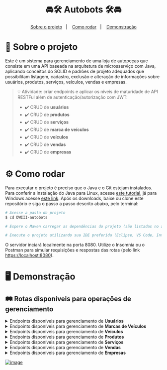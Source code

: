 <h1 align="center">
 🚘🛠️ Autobots 🛠️🚘
</h1>

<p align="center">
  <a href="#projeto">Sobre o projeto</a>&nbsp;&nbsp;&nbsp;|&nbsp;&nbsp;&nbsp;
  <a href="#requisitos">Como rodar</a>&nbsp;&nbsp;&nbsp;|&nbsp;&nbsp;&nbsp;
  <a href="#demo">Demonstração</a>
</p>

<span id="projeto">
  
# :bookmark_tabs: Sobre o projeto
Este é um sistema para gerenciamento de uma loja de autopeças que consiste em uma API baseada na arquitetura de microsserviço com Java, aplicando conceitos do SOLID e padrões de projeto adequados que possibilitam listagem, cadastro, exclusão e alteração de informações sobre usuários, produtos, serviços, veículos, vendas e empresas.
 
> 💡 Atividade: criar endpoints e aplicar os níveis de maturidade de API RESTFul além de autenticação/autorização com JWT:
> - ✔️ CRUD de **usuários**
> - ✔️ CRUD de **produtos**
> - ✔️ CRUD de **serviços**
> - ✔️ CRUD de **marca de veículos**
> - ✔️ CRUD de **veículos**
> - ✔️ CRUD de **vendas**
> - ✔️ CRUD de **empresas**
 
<span id="requisitos">

# :gear: Como rodar
Para executar o projeto é preciso que o Java e o Git estejam instalados. Para conferir a instalação do Java para Linux, acesse [este tutorial](https://docs.oracle.com/en/java/javase/11/install/installation-jdk-linux-platforms.html#GUID-737A84E4-2EFF-4D38-8E60-3E29D1B884B8), já para Windows acesse [este link](https://docs.oracle.com/en/java/javase/11/install/installation-jdk-microsoft-windows-platforms.html#GUID-A7E27B90-A28D-4237-9383-A58B416071CA). Após os downloads, baixe ou clone este repositório e siga o passo a passo descrito abaixo, pelo terminal:

```bash
# Acesse a pasta do projeto
$ cd DWIII-autobots

# Espere o Maven carregar as dependências do projeto (são listadas no arquivo pom.xml)

# Execute o projeto utilizando sua IDE preferida (Eclipse, VS Code, IntelliJ, etc.)
```

O servidor inciará localmente na porta 8080. Utilize o Insomnia ou o Postman para simular requisições e respostas das rotas (pelo link [https://localhost:8080](https://localhost:8080)).

<span id="demo">
  
# :desktop_computer: Demonstração  
## :railway_track: Rotas disponíveis para operações de gerenciamento

<details>
 <summary>Endpoints disponíveis para gerenciamento de <b>Usuários</b></summary>
 <br>
<div align="center">
 
| Situação                 |  Resultado                                                                                                 |
| :----------------------- | :--------------------------------------------------------------------------------------------------------- | 
| Novo cliente             | ![](https://user-images.githubusercontent.com/69374340/174503668-75c77c8a-9a8d-4e0f-b177-290ad977d7e7.png) |
| Novo funcionário         | ![](https://user-images.githubusercontent.com/69374340/174503706-4438e66e-a373-4778-af65-819ffaa2c372.png) |
| Todos os usuários        | ![](https://user-images.githubusercontent.com/69374340/174503750-3d13dc7e-a274-4db2-9e93-a5a5ca2b81b6.png) |
| Todos os clientes        | ![](https://user-images.githubusercontent.com/69374340/174503769-b77e03f0-bddb-4fbd-b1ee-d9d4e7e1cd86.png) |
| Todos os funcionários    | ![](https://user-images.githubusercontent.com/69374340/174503780-2b973f0c-cecd-43ad-8aa2-39f6113abce8.png) |
| Usuário específico       | ![](https://user-images.githubusercontent.com/69374340/174503812-fb98024e-b5a7-4c44-ad78-6e8c714f5412.png) |
| Alterar dados de usuário | ![](https://user-images.githubusercontent.com/69374340/174503832-f565ebc3-3703-44b4-9979-8921c86ba712.png) |
| Excluir usuário          | ![](https://user-images.githubusercontent.com/69374340/174503846-91118942-afc1-47be-96cb-b2e7338ab47b.png) |
</div>
</details>
 
<details>
 <summary>Endpoints disponíveis para gerenciamento de <b>Marcas de Veículos</b></summary>
 <br>
<div align="center">
 
| Situação               |  Resultado                                                                                                 |
| :--------------------- | :--------------------------------------------------------------------------------------------------------- | 
| Nova marca             | ![](https://user-images.githubusercontent.com/69374340/174503941-2f0a0148-356f-4dd4-960c-3f97b29ddaec.png) |
| Todas as marcas        | ![](https://user-images.githubusercontent.com/69374340/174503948-c269829e-182c-4472-9f04-4ef7b4d8afed.png) |
| Marca específica       | ![](https://user-images.githubusercontent.com/69374340/174503965-20f0889e-6541-47c5-bc3a-f2dcf913a7ab.png) |
| Alterar dados de marca | ![](https://user-images.githubusercontent.com/69374340/174504002-72f561b5-0b10-4e39-8935-3a32fae0e4c5.png) |
| Excluir marca          | ![](https://user-images.githubusercontent.com/69374340/174504008-f6583425-daaa-4615-a5b5-8d79a3adfbbf.png) |
</div>
</details>
 
<details>
 <summary>Endpoints disponíveis para gerenciamento de <b>Veículos</b></summary>
 <br>
<div align="center">
 
| Situação               |  Resultado                                                                                                 |
| :--------------------- | :--------------------------------------------------------------------------------------------------------- | 
| Novo veículo           | ![](https://user-images.githubusercontent.com/69374340/174504138-3faec7fa-34da-41ec-b0ac-3523c27e4807.png) |
| Todos os veículos      | ![](https://user-images.githubusercontent.com/69374340/174504168-24d08007-b0ed-4208-833c-832793db0305.png) |
| Veículo específico     | ![](https://user-images.githubusercontent.com/69374340/174504188-d617587e-5097-4def-a47c-c9d6768d2c7c.png) |
| Alterar ano do veículo | ![](https://user-images.githubusercontent.com/69374340/174504228-58dbfb30-f17e-4b50-ac37-0e66c8360f24.png) |
| Excluir veículo        | ![](https://user-images.githubusercontent.com/69374340/174504255-3c24cb91-e202-4edf-8357-2924343b1d97.png) |
</div>
</details>
 
<details>
 <summary>Endpoints disponíveis para gerenciamento de <b>Produtos</b></summary>
 <br>
<div align="center">
 
| Situação                     |  Resultado                                                                                                 |
| :--------------------------- | :--------------------------------------------------------------------------------------------------------- | 
| Novo produto                 | ![](https://user-images.githubusercontent.com/69374340/174504287-94d9b630-85d0-4ffe-9584-31b1bcfb51ad.png) |
| Todos os produtos            | ![](https://user-images.githubusercontent.com/69374340/174504299-2b123e71-cfd5-4103-9067-f76a4b802d03.png) |
| Todos os produtos de um tipo | ![](https://user-images.githubusercontent.com/69374340/174504310-ec3b68f6-b557-4d4b-a7f5-07260e4e38f8.png) |
| Produto específico           | ![](https://user-images.githubusercontent.com/69374340/174504318-d05bee91-776a-4e6c-88a2-c540901f075d.png) |
| Alterar nome de produto      | ![](https://user-images.githubusercontent.com/69374340/174504343-5fb77284-80fb-45bc-926a-3d9c21d14b3f.png) |
| Excluir produto              | ![](https://user-images.githubusercontent.com/69374340/174504351-316ff31b-8ab9-4404-b9f5-b39b13585e2b.png) |
</div>
</details>
 
<details>
 <summary>Endpoints disponíveis para gerenciamento de <b>Serviços</b></summary>
 <br>
<div align="center">
 
| Situação                     |  Resultado                                                                                                 |
| :--------------------------- | :--------------------------------------------------------------------------------------------------------- | 
| Novo serviço                 | ![](https://user-images.githubusercontent.com/69374340/174504522-510bab53-d12b-4bc3-bc04-e3741b174e15.png) |
| Todos os serviços            | ![](https://user-images.githubusercontent.com/69374340/174504533-36a60a76-0116-4250-b334-e9f102ed4a8a.png) |
| Todos os serviços de um tipo | ![](https://user-images.githubusercontent.com/69374340/174504554-a9ae4582-49f8-43a4-a664-ac13812d6ac9.png) |
| Serviço específico           | ![](https://user-images.githubusercontent.com/69374340/174504580-4bb23691-02fb-49bc-97d3-b37bfef4951e.png) |
| Alterar nome de serviço      | ![](https://user-images.githubusercontent.com/69374340/174504596-dd1387a6-bb2b-48f1-996c-c92fcc69701c.png) |
| Excluir serviço              | ![](https://user-images.githubusercontent.com/69374340/174504620-20bef8e7-e3a2-4a7e-a300-384aa3e44fbb.png) |
</div>
</details>
 
<details>
 <summary>Endpoints disponíveis para gerenciamento de <b>Vendas</b></summary>
 <br>
<div align="center">
 
| Situação                             |  Resultado                                                                                                 |
| :----------------------------------- | :--------------------------------------------------------------------------------------------------------- | 
| Nova venda                           | ![](https://user-images.githubusercontent.com/69374340/174504716-d4f7fa4d-b8cc-404a-ae62-9adc85e8bc8f.png) |
| Todas as vendas                      | ![](https://user-images.githubusercontent.com/69374340/174504769-63b16aba-704f-4533-9f47-b37dc03e1a50.png) |
| Vendas realizadas por um funcionário | ![](https://user-images.githubusercontent.com/69374340/174504915-10179d71-7577-4bcf-9e28-2c5dd9796485.png) |
| Compras feitas por um cliente        | ![](https://user-images.githubusercontent.com/69374340/174504951-0483d158-fe42-43cc-ba81-9b62364d8d40.png) |
| Venda específica                     | ![](https://user-images.githubusercontent.com/69374340/174504791-187b7d97-8253-423a-a45b-0c949f9bbe16.png) |
</div>
</details>

<details>
 <summary>Endpoints disponíveis para gerenciamento de <b>Empresas</b></summary>
 <br>
<div align="center">
 
| Situação                       |  Resultado                                                                                                 |
| :----------------------------- | :--------------------------------------------------------------------------------------------------------- | 
| Nova empresa                   | ![](https://user-images.githubusercontent.com/69374340/174505027-ffef3830-87b1-4219-aca9-ff12e3a43f0e.png) |
| Todas as empresas              | ![](https://user-images.githubusercontent.com/69374340/174505041-88924d8b-63e3-40b7-b552-79464d61d24f.png) |
| Empresa específica             | ![](https://user-images.githubusercontent.com/69374340/174505059-8043f731-cd22-488d-b8fa-1b35ff807f3a.png) |
| Associar usuário a uma empresa | ![](https://user-images.githubusercontent.com/69374340/174505091-7cdf880c-c85a-4490-9fe3-f2776fb3695e.png) |
| Associar produto a uma empresa | ![](https://user-images.githubusercontent.com/69374340/174505109-e83cd1f3-3e0a-4094-afa0-7a0a9c3067c5.png) |
| Associar serviço a uma empresa | ![](https://user-images.githubusercontent.com/69374340/174505145-5a581eb2-1ec6-4d36-a902-62127032b650.png) |
| Associar venda a uma empresa   | ![](https://user-images.githubusercontent.com/69374340/174505348-0dbc2c5f-d7e8-4469-8760-45e9189bdc28.png) |
| Alterar nome de empresa        | ![](https://user-images.githubusercontent.com/69374340/174505424-66210abf-9dce-4098-b843-00b1b8029109.png) |
| Excluir empresa                | ![](https://user-images.githubusercontent.com/69374340/174505442-592704fa-a420-4b6c-9f57-e0fc01b3d97c.png) |
</div>
</details>

[![image](https://img.shields.io/badge/✨%20Maria%20Gabriela%20Reis,%202022-LinkedIn-009973?style=flat-square)](https://www.linkedin.com/in/mariagabrielareis/)
